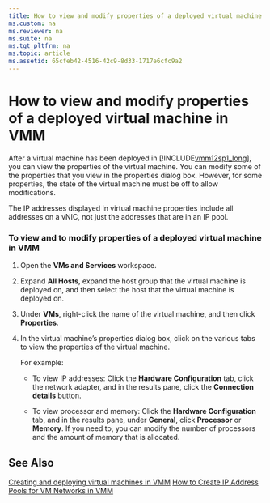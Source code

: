 ```yaml
---
title: How to view and modify properties of a deployed virtual machine in VMM
ms.custom: na
ms.reviewer: na
ms.suite: na
ms.tgt_pltfrm: na
ms.topic: article
ms.assetid: 65cfeb42-4516-42c9-8d33-1717e6cfc9a2
---
```

# How to view and modify properties of a deployed virtual machine in VMM
After a virtual machine has been deployed in [!INCLUDE[vmm12sp1_long](../../Token/vmm12sp1_long_md.md)], you can view the properties of the virtual machine. You can modify some of the properties that you view in the properties dialog box. However, for some properties, the state of the virtual machine must be off to allow modifications.

The IP addresses displayed in virtual machine properties include all addresses on a vNIC, not just the addresses that are in an IP pool.

### To view and to modify properties of a deployed virtual machine in VMM

1.  Open the **VMs and Services** workspace.

2.  Expand **All Hosts**, expand the host group that the virtual machine is deployed on, and then select the host that the virtual machine is deployed on.

3.  Under **VMs**, right\-click the name of the virtual machine, and then click **Properties**.

4.  In the virtual machine’s properties dialog box, click on the various tabs to view the properties of the virtual machine.

    For example:

    -   To view IP addresses: Click the **Hardware Configuration** tab, click the network adapter, and in the results pane, click the **Connection details** button.

    -   To view processor and memory: Click the **Hardware Configuration** tab, and in the results pane, under **General**, click **Processor** or **Memory**. If you need to, you can modify the number of processors and the amount of memory that is allocated.

## See Also
[Creating and deploying virtual machines in VMM](Creating-and-deploying-virtual-machines-in-VMM.md)
[How to Create IP Address Pools for VM Networks in VMM](assetId:///ae6e919f-0308-4e2f-a8ad-8d97ccba77dc)


